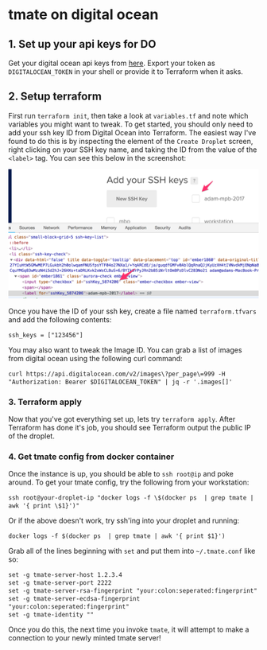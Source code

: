 # tmate on digital ocean

## 1. Set up your api keys for DO

Get your digital ocean api keys from [here](https://cloud.digitalocean.com/account/api/tokens). Export your token as `DIGITALOCEAN_TOKEN` in your shell or provide it to Terraform when it asks.

## 2. Setup terraform

First run `terraform init`, then take a look at `variables.tf` and note which variables you might want to tweak. To get started, you should only need to add your ssh key ID from Digital Ocean into Terraform. The easiest way I've found to do this is by inspecting the element of the `Create Droplet` screen, right clicking on your SSH key name, and taking the ID from the value of the `<label>` tag. You can see this below in the screenshot:

![do.png](do.png)

Once you have the ID of your ssh key, create a file named `terraform.tfvars` and add the following contents:

```
ssh_keys = ["123456"]
```

You may also want to tweak the Image ID. You can grab a list of images from digital ocean using the following curl command:

```
curl https://api.digitalocean.com/v2/images\?per_page\=999 -H "Authorization: Bearer $DIGITALOCEAN_TOKEN" | jq -r '.images[]'
```

### 3. Terraform apply

Now that you've got everything set up, lets try `terraform apply`. After Terraform has done it's job, you should see Terraform output the public IP of the droplet.

### 4. Get tmate config from docker container

Once the instance is up, you should be able to `ssh root@ip` and poke around. To get your tmate config, try the following from your workstation:
```
ssh root@your-droplet-ip "docker logs -f \$(docker ps  | grep tmate | awk '{ print \$1}')"
```

Or if the above doesn't work, try ssh'ing into your droplet and running:
```
docker logs -f $(docker ps  | grep tmate | awk '{ print $1}')
```

Grab all of the lines beginning with `set` and put them into `~/.tmate.conf` like so:

```
set -g tmate-server-host 1.2.3.4
set -g tmate-server-port 2222
set -g tmate-server-rsa-fingerprint "your:colon:seperated:fingerprint"
set -g tmate-server-ecdsa-fingerprint "your:colon:seperated:fingerprint"
set -g tmate-identity ""
```

Once you do this, the next time you invoke `tmate`, it will attempt to make a connection to your newly minted tmate server!
